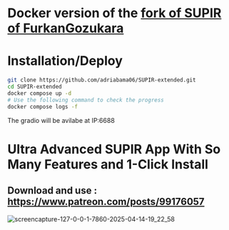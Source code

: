 # Docker version of the [fork of SUPIR of FurkanGozukara](https://github.com/FurkanGozukara/SUPIR)

# Installation/Deploy
```bash
git clone https://github.com/adriabama06/SUPIR-extended.git
cd SUPIR-extended
docker compose up -d
# Use the following command to check the progress
docker compose logs -f
```
The gradio will be avilabe at IP:6688

# Ultra Advanced SUPIR App With So Many Features and 1-Click Install

## Download and use : https://www.patreon.com/posts/99176057

![screencapture-127-0-0-1-7860-2025-04-14-19_22_58](https://github.com/user-attachments/assets/19237667-e5ba-42d6-9716-dfa0061a65c0)
